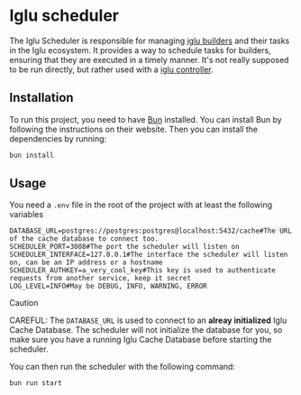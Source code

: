 # Iglu scheduler
The Iglu Scheduler is responsible for managing [iglu builders](https://github.com/iglu-sh/builder) and their tasks in the Iglu ecosystem. It provides a way to schedule tasks for builders, ensuring that they are executed in a timely manner.
It's not really supposed to be run directly, but rather used with a [iglu controller](https://github.com/iglu-sh/controller).
## Installation
To run this project, you need to have [Bun](https://bun.sh) installed. You can install Bun by following the instructions on their website.
Then you can install the dependencies by running:
```bash
bun install
```
## Usage
You need a `.env` file in the root of the project with at least the following variables
```dotenv
DATABASE_URL=postgres://postgres:postgres@localhost:5432/cache#The URL of the cache database to connect too.
SCHEDULER_PORT=3008#The port the scheduler will listen on
SCHEDULER_INTERFACE=127.0.0.1#The interface the scheduler will listen on, can be an IP address or a hostname
SCHEDULER_AUTHKEY=a_very_cool_key#This key is used to authenticate requests from another service, keep it secret
LOG_LEVEL=INFO#May be DEBUG, INFO, WARNING, ERROR
```
> [!CAUTION]
> CAREFUL: The `DATABASE_URL` is used to connect to an **alreay initialized** Iglu Cache Database. The scheduler will not initialize the database for you, so make sure you have a running Iglu Cache Database before starting the scheduler.

You can then run the scheduler with the following command:
```bash
bun run start 
```